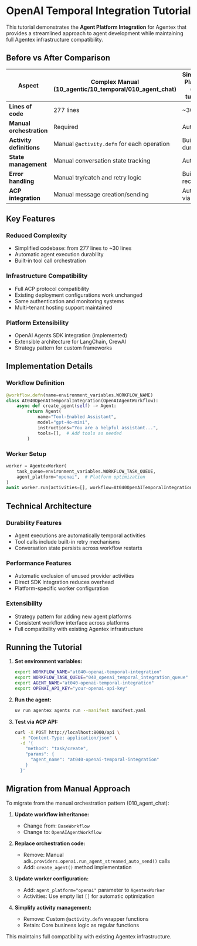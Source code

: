 # OpenAI Temporal Integration Tutorial

This tutorial demonstrates the **Agent Platform Integration** for Agentex that provides a streamlined approach to agent development while maintaining full Agentex infrastructure compatibility.

## Before vs After Comparison

| Aspect | Complex Manual (10_agentic/10_temporal/010_agent_chat) | Simplified Platform (this tutorial) |
|--------|-------------------------------------------------------|--------------------------------------|
| **Lines of code** | 277 lines | ~30 lines |
| **Manual orchestration** | Required | Automatic |
| **Activity definitions** | Manual `@activity.defn` for each operation | Built-in durability |
| **State management** | Manual conversation state tracking | Automatic |
| **Error handling** | Manual try/catch and retry logic | Built-in recovery |
| **ACP integration** | Manual message creation/sending | Automatic via bridge |

## Key Features

### **Reduced Complexity**
- Simplified codebase: from 277 lines to ~30 lines
- Automatic agent execution durability
- Built-in tool call orchestration

### **Infrastructure Compatibility**
- Full ACP protocol compatibility
- Existing deployment configurations work unchanged
- Same authentication and monitoring systems
- Multi-tenant hosting support maintained

### **Platform Extensibility**
- OpenAI Agents SDK integration (implemented)
- Extensible architecture for LangChain, CrewAI
- Strategy pattern for custom frameworks

## Implementation Details

### Workflow Definition
```python
@workflow.defn(name=environment_variables.WORKFLOW_NAME)
class At040OpenAITemporalIntegration(OpenAIAgentWorkflow):
    async def create_agent(self) -> Agent:
        return Agent(
            name="Tool-Enabled Assistant",
            model="gpt-4o-mini", 
            instructions="You are a helpful assistant...",
            tools=[],  # Add tools as needed
        )
```

### Worker Setup
```python
worker = AgentexWorker(
    task_queue=environment_variables.WORKFLOW_TASK_QUEUE,
    agent_platform="openai",  # Platform optimization
)
await worker.run(activities=[], workflow=At040OpenAITemporalIntegration)
```

## Technical Architecture

### Durability Features
- Agent executions are automatically temporal activities
- Tool calls include built-in retry mechanisms
- Conversation state persists across workflow restarts

### Performance Features
- Automatic exclusion of unused provider activities
- Direct SDK integration reduces overhead
- Platform-specific worker configuration

### Extensibility
- Strategy pattern for adding new agent platforms
- Consistent workflow interface across platforms
- Full compatibility with existing Agentex infrastructure

## Running the Tutorial

1. **Set environment variables:**
   ```bash
   export WORKFLOW_NAME="at040-openai-temporal-integration"
   export WORKFLOW_TASK_QUEUE="040_openai_temporal_integration_queue"
   export AGENT_NAME="at040-openai-temporal-integration"
   export OPENAI_API_KEY="your-openai-api-key"
   ```

2. **Run the agent:**
   ```bash
   uv run agentex agents run --manifest manifest.yaml
   ```

3. **Test via ACP API:**
   ```bash
   curl -X POST http://localhost:8000/api \
     -H "Content-Type: application/json" \
     -d '{
       "method": "task/create",
       "params": {
         "agent_name": "at040-openai-temporal-integration"
       }
     }'
   ```

## Migration from Manual Approach

To migrate from the manual orchestration pattern (010_agent_chat):

1. **Update workflow inheritance:**
   - Change from: `BaseWorkflow` 
   - Change to: `OpenAIAgentWorkflow`

2. **Replace orchestration code:**
   - Remove: Manual `adk.providers.openai.run_agent_streamed_auto_send()` calls
   - Add: `create_agent()` method implementation

3. **Update worker configuration:**
   - Add: `agent_platform="openai"` parameter to `AgentexWorker`
   - Activities: Use empty list `[]` for automatic optimization

4. **Simplify activity management:**
   - Remove: Custom `@activity.defn` wrapper functions
   - Retain: Core business logic as regular functions

This maintains full compatibility with existing Agentex infrastructure.
